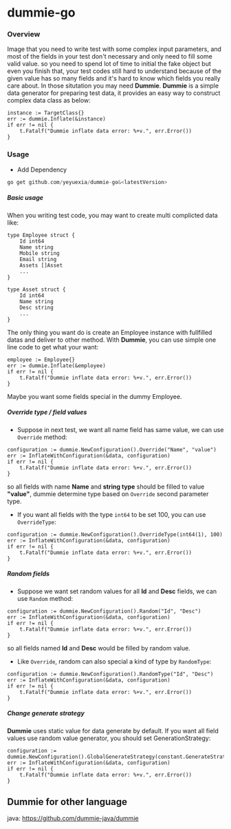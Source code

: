 # dummie-go [![<Dummie GO>](https://circleci.com/gh/yeyuexia/dummie-go.svg?style=svg)](<LINK>)
### Overview
Image that you need to write test with some complex input parameters, and most of the fields in your test don't necessary and only need to fill some valid value. so you need to spend lot of time to initial the fake object but even you finish that, your test codes still hard to understand because of the given value has so many fields and it's hard to know which fields you really care about. In those situtation you may need **Dummie**.
**Dummie** is a simple data generator for preparing test data, it provides an easy way to construct complex data class as below:

```
instance := TargetClass{}
err := dummie.Inflate(&instance)
if err != nil {
    t.Fatalf("Dummie inflate data error: %+v.", err.Error())
}
```

### Usage

* Add Dependency
```groovy
go get github.com/yeyuexia/dummie-go&<latestVersion>
```

##### Basic usage

When you writing test code, you may want to create multi complicted data like:

```
type Employee struct {
	Id int64
	Name string
	Mobile string
	Email string
	Assets []Asset
    ...
}

type Asset struct {
	Id int64
	Name string
	Desc string
	...
}
```

The only thing you want do is create an Employee instance with fullfilled datas and deliver to other method. With **Dummie**, you can use simple one line code to get what your want:

```
employee := Employee{}
err := dummie.Inflate(&employee)
if err != nil {
    t.Fatalf("Dummie inflate data error: %+v.", err.Error())
}
```

Maybe you want some fields special in the dummy Employee.

##### Override type / field values
* Suppose in next test, we want all name field has same value, we can use `Override` method:

```
configuration := dummie.NewConfiguration().Override("Name", "value")
err := InflateWithConfiguration(&data, configuration)
if err != nil {
    t.Fatalf("Dummie inflate data error: %+v.", err.Error())
}
```

so all fields with name **Name** and **string type** should be filled to value **"value"**, dummie determine type based on `Override` second parameter type.

* If you want all fields with the type `int64` to be set 100, you can use `OverrideType`:

```
configuration := dummie.NewConfiguration().OverrideType(int64(1), 100)
err := InflateWithConfiguration(&data, configuration)
if err != nil {
    t.Fatalf("Dummie inflate data error: %+v.", err.Error())
}
```

##### Random fields
* Suppose we want set random values for all **Id** and **Desc** fields, we can use `Random` method:

```
configuration := dummie.NewConfiguration().Random("Id", "Desc")
err := InflateWithConfiguration(&data, configuration)
if err != nil {
    t.Fatalf("Dummie inflate data error: %+v.", err.Error())
}
```

so all fields named **Id** and **Desc** would be filled by random value.

* Like `Override`, random can also special a kind of type by `RandomType`:

```
configuration := dummie.NewConfiguration().RandomType("Id", "Desc")
err := InflateWithConfiguration(&data, configuration)
if err != nil {
    t.Fatalf("Dummie inflate data error: %+v.", err.Error())
}
```

##### Change generate strategy

**Dummie** uses static value for data generate by default. If you want all field values use random value generator, you should set GenerationStrategy:
```
configuration := dummie.NewConfiguration().GlobalGenerateStrategy(constant.GenerateStrategy_Random)
err := InflateWithConfiguration(&data, configuration)
if err != nil {
    t.Fatalf("Dummie inflate data error: %+v.", err.Error())
}
```

## Dummie for other language
java: https://github.com/dummie-java/dummie
